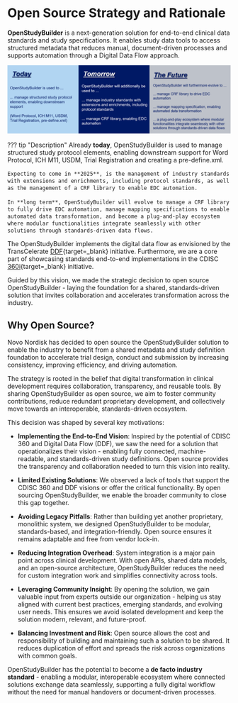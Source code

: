 # Open Source Strategy and Rationale

**OpenStudyBuilder** is a next-generation solution for end-to-end clinical data standards and study specifications. It enables study data tools to access structured metadata that reduces manual, document-driven processes and supports automation through a Digital Data Flow approach.

![OpenStudyBuilder High Level Overview](./img/info_open_source_1.png)

??? tip "Description"
    Already **today**, OpenStudyBuilder is used to manage structured study protocol elements, enabling downstream support for Word Protocol, ICH M11, USDM, Trial Registration and creating a pre-define.xml.

    Expecting to come in **2025**, is the management of industry standards with extensions and enrichments, including protocol standards, as well as the management of a CRF library to enable EDC automation.

    In **long term**, OpenStudyBuilder will evolve to manage a CRF library to fully drive EDC automation, manage mapping specifications to enable automated data transformation, and become a plug-and-play ecosystem where modular functionalities integrate seamlessly with other solutions through standards-driven data flows.

The OpenStudyBuilder implements the digital data flow as envisioned by the TransCelerate [DDF](https://www.transceleratebiopharmainc.com/initiatives/digital-data-flow/){target=_blank} initiative. Furthermore, we are a core part of showcasing standards end-to-end implementations in the CDISC [360i](https://www.cdisc.org/cdisc-360i){target=_blank} initiative.

Guided by this vision, we made the strategic decision to open source OpenStudyBuilder - laying the foundation for a shared, standards-driven solution that invites collaboration and accelerates transformation across the industry.

## Why Open Source?

Novo Nordisk has decided to open source the OpenStudyBuilder solution to enable the industry to benefit from a shared metadata and study definition foundation to accelerate trial design, conduct and submission by increasing consistency, improving efficiency, and driving automation.

The strategy is rooted in the belief that digital transformation in clinical development requires collaboration, transparency, and reusable tools. By sharing OpenStudyBuilder as open source, we aim to foster community contributions, reduce redundant proprietary development, and collectively move towards an interoperable, standards-driven ecosystem.

This decision was shaped by several key motivations:

- **Implementing the End-to-End Vision**: Inspired by the potential of CDISC 360 and Digital Data Flow (DDF), we saw the need for a solution that operationalizes their vision - enabling fully connected, machine-readable, and standards-driven study definitions. Open source provides the transparency and collaboration needed to turn this vision into reality.

- **Limited Existing Solutions**: We observed a lack of tools that support the CDISC 360 and DDF visions or offer the critical functionality. By open sourcing OpenStudyBuilder, we enable the broader community to close this gap together.

- **Avoiding Legacy Pitfalls**: Rather than building yet another proprietary, monolithic system, we designed OpenStudyBuilder to be modular, standards-based, and integration-friendly. Open source ensures it remains adaptable and free from vendor lock-in.

- **Reducing Integration Overhead**: System integration is a major pain point across clinical development. With open APIs, shared data models, and an open-source architecture, OpenStudyBuilder reduces the need for custom integration work and simplifies connectivity across tools.

- **Leveraging Community Insight**: By opening the solution, we gain valuable input from experts outside our organization - helping us stay aligned with current best practices, emerging standards, and evolving user needs. This ensures we avoid isolated development and keep the solution modern, relevant, and future-proof.

- **Balancing Investment and Risk**: Open source allows the cost and responsibility of building and maintaining such a solution to be shared. It reduces duplication of effort and spreads the risk across organizations with common goals.

OpenStudyBuilder has the potential to become a **de facto industry standard** - enabling a modular, interoperable ecosystem where connected solutions exchange data seamlessly, supporting a fully digital workflow without the need for manual handovers or document-driven processes.
